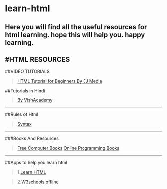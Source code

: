 # learn-html
Here you will find all the useful resources for html learning. hope this will help you. happy learning.
----
#HTML RESOURCES
----
##VIDEO TUTORIALS
>[HTML Tutorial for Beginners By EJ Media](http://www.youtube.com/playlist?list=PLr6-GrHUlVf_ZNmuQSXdS197Oyr1L9sPB)

##Tutorials in Hindi
>[By VishAcademy](https://www.youtube.com/playlist?list=PL7DEF7DB564E30CD8)
----
##Rules of Html
>[Syntax](http://www.w3schools.com/html/)
----
###Books And Resources
>[Free Computer Books](http://freecomputerbooks.com/webHtmlBooks.html)
>[Online Programming Books](http://www.onlineprogrammingbooks.com/html/)
----
##Apps to help you learn html
>1.[Learn HTML](https://play.google.com/store/apps/details?id=com.sololearn.htmltrial)
           
>2.[W3schools offline](https://play.google.com/store/apps/details?id=w3schools.offline)
